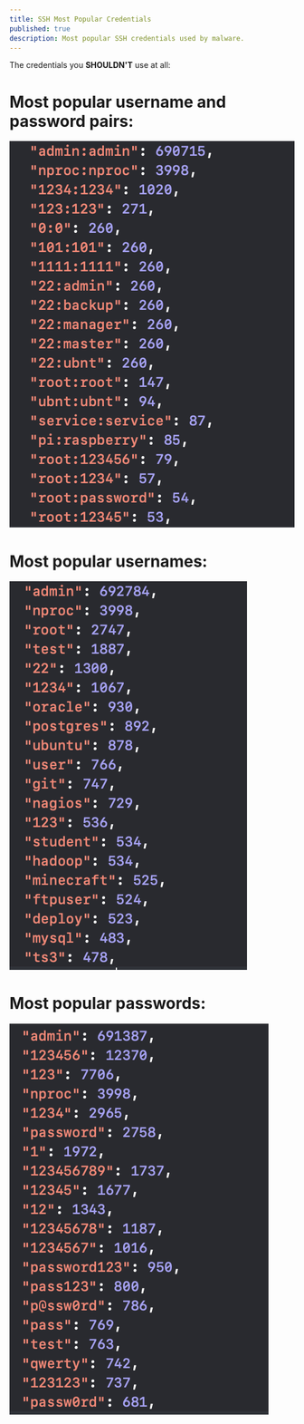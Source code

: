 ```yaml
---
title: SSH Most Popular Credentials
published: true
description: Most popular SSH credentials used by malware.
---
```


The credentials you **SHOULDN'T** use at all:

# Most popular username and password pairs:
![](https://github.com/tomasvanagas/S-in-IOT-stands-for-security/blob/master/pictures/top_userpass.png?raw=true)

# Most popular usernames:
![](https://github.com/tomasvanagas/S-in-IOT-stands-for-security/blob/master/pictures/top_username.png?raw=true)

# Most popular passwords:
![](https://github.com/tomasvanagas/S-in-IOT-stands-for-security/blob/master/pictures/top_password.png?raw=true)
